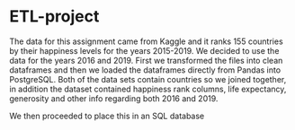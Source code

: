 # ETL-project 

The data for this assignment came from Kaggle and it ranks 155 countries by their happiness levels for the years 2015-2019. We decided to use the data for the years 2016 and 2019.
First we transformed the files into clean dataframes and then we loaded the dataframes directly from Pandas into PostgreSQL. Both of the data sets contain countries so we joined together, in addition the dataset contained happiness rank columns, life expectancy, generosity and other info regarding both 2016 and 2019. 

We then proceeded to place this in an SQL database